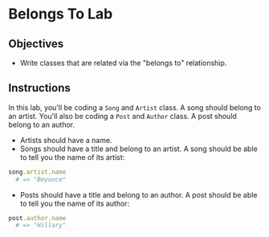 # Belongs To Lab

## Objectives

* Write classes that are related via the "belongs to" relationship. 

## Instructions

In this lab, you'll be coding a `Song` and `Artist` class. A song should belong to an artist. You'll also be coding a `Post` and `Author` class. A post should belong to an author. 

* Artists should have a name. 
* Songs should have a title and belong to an artist. A song should be able to tell you the name of its artist:

```ruby
song.artist.name
  # => "Beyonce"
```

* Posts should have a title and belong to an author. A post should be able to tell you the name of its author:

```ruby
post.author.name
  # => "Hillary"
```



